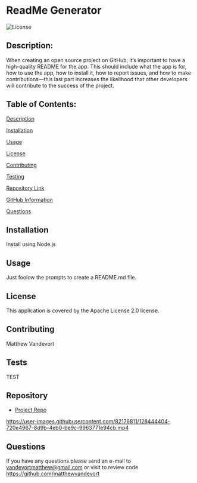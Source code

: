 # **ReadMe Generator**

  ![License](https://img.shields.io/badge/license-Apache%202.0-blue.svg)

  ## Description:
  When creating an open source project on GitHub, it’s important to have a high-quality README for the app. This should include what the app is for, how to use the app, how to install it, how to report issues, and how to make contributions—this last part increases the likelihood that other developers will contribute to the success of the project.

  ## Table of Contents:
  
[Description](#description)
  
[Installation](#installation)
  
[Usage](#usage)
  
[License](#license)
  
[Contributing](#contributing)
  
[Testing](#tests)
  
[Repository Link](#repo)
  
[GitHub Information](#githubUsername)
  
[Questions](##questions)
  
  ## Installation
  Install using Node.js

  ## Usage
  Just foolow the prompts to create a README.md file.

  ## License
  This application is covered by the Apache License 2.0 license.

  ## Contributing
  Matthew Vandevort

  ## Tests
  TEST

  ## Repository
  - [Project Repo](https://github.com/matthewvandevort/Good-README-Generator)



https://user-images.githubusercontent.com/82176811/128444404-720e4967-8d9b-4eb0-be9c-9963771e94cb.mp4






  ## Questions
  If you have any questions please send an e-mail to vandevortmatthew@gmail.com or visit to review code https://github.com/matthewvandevort

